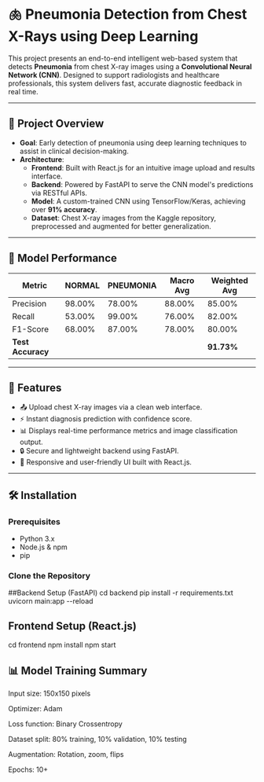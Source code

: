 # 🫁 Pneumonia Detection from Chest X-Rays using Deep Learning

This project presents an end-to-end intelligent web-based system that detects **Pneumonia** from chest X-ray images using a **Convolutional Neural Network (CNN)**. Designed to support radiologists and healthcare professionals, this system delivers fast, accurate diagnostic feedback in real time.

---

## 🔬 Project Overview

- **Goal**: Early detection of pneumonia using deep learning techniques to assist in clinical decision-making.
- **Architecture**: 
  - **Frontend**: Built with React.js for an intuitive image upload and results interface.
  - **Backend**: Powered by FastAPI to serve the CNN model's predictions via RESTful APIs.
  - **Model**: A custom-trained CNN using TensorFlow/Keras, achieving over **91% accuracy**.
  - **Dataset**: Chest X-ray images from the Kaggle repository, preprocessed and augmented for better generalization.

---

## 🧠 Model Performance

| Metric        | NORMAL | PNEUMONIA | Macro Avg | Weighted Avg |
|---------------|--------|-----------|-----------|---------------|
| Precision     | 98.00% | 78.00%    | 88.00%    | 85.00%        |
| Recall        | 53.00% | 99.00%    | 76.00%    | 82.00%        |
| F1-Score      | 68.00% | 87.00%    | 78.00%    | 80.00%        |
| **Test Accuracy** |       |           |           | **91.73%**     |

---

## 🚀 Features

- 📤 Upload chest X-ray images via a clean web interface.
- ⚡ Instant diagnosis prediction with confidence score.
- 📊 Displays real-time performance metrics and image classification output.
- 🔒 Secure and lightweight backend using FastAPI.
- 📱 Responsive and user-friendly UI built with React.js.

---

## 🛠️ Installation

### Prerequisites

- Python 3.x
- Node.js & npm
- pip

### Clone the Repository

##Backend Setup (FastAPI)
cd backend
pip install -r requirements.txt
uvicorn main:app --reload
## Frontend Setup (React.js)
cd frontend
npm install
npm start

## 📊 Model Training Summary


Input size: 150x150 pixels

Optimizer: Adam

Loss function: Binary Crossentropy

Dataset split: 80% training, 10% validation, 10% testing

Augmentation: Rotation, zoom, flips

Epochs: 10+

